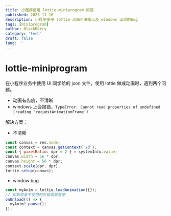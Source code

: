 ```yaml
---
title: 小程序使用 lottie-miniprogram 问题
published: 2023-11-16
description: 小程序使用 lottie 动画不清晰以及 windows 出现的bug
tags: [miniprogram]
author: BlackBerry
category: 'tech'
draft: false
lang: ''
---
```


# lottie-miniprogram

在小程序业务中使用 UI 同学给的 json 文件，使用 lottie 做成动画时，遇到两个问题。

- 动画有齿痕，不清晰
- windows 上会报错，`TypeError: Cannot read properties of undefined (reading 'requestAnimationFrame')`

解决方案：

- 不清晰

```js {3-6}
const canvas = res.node;
const context = canvas.getContext('2d');
const { pixelRatio: dpr = 2 } = systemInfo.value;
canvas.width = 56 * dpr;
canvas.height = 56 * dpr;
context.scale(dpr, dpr);
lottie.setup(canvas);
```

- window bug

```js
const myAnim = lottie.loadAnimation({});
// 卸载或者不使用的时候需要暂停
onUnload(() => {
  myAnim?.pause();
});
```
